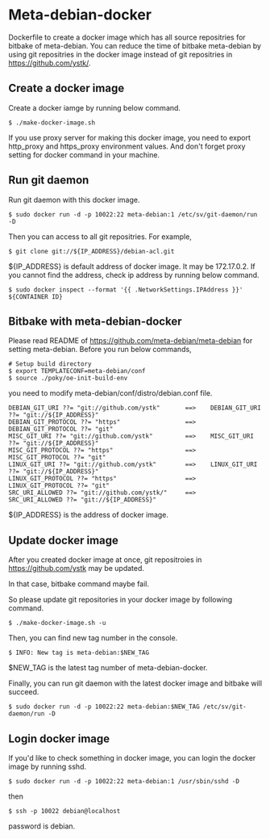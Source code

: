 
Meta-debian-docker
==================

Dockerfile to create a docker image which has all source repositries for bitbake of meta-debian.
You can reduce the time of bitbake meta-debian by using git repositries in the docker image
instead of git repositries in https://github.com/ystk/.

Create a docker image
---------------------

Create a docker iamge by running below command.

    $ ./make-docker-image.sh

If you use proxy server for making this docker image,
you need to export http_proxy and https_proxy environment values.
And don't forget proxy setting for docker command in your machine.


Run git daemon
--------------

Run git daemon with this docker image.

    $ sudo docker run -d -p 10022:22 meta-debian:1 /etc/sv/git-daemon/run -D

Then you can access to all git repositries. For example,

    $ git clone git://${IP_ADDRESS}/debian-acl.git

${IP_ADDRESS} is default address of docker image. It may be 172.17.0.2.
If you cannot find the address, check ip address by running below command.

    $ sudo docker inspect --format '{{ .NetworkSettings.IPAddress }}' ${CONTAINER ID}


Bitbake with meta-debian-docker
-------------------------------

Please read README of https://github.com/meta-debian/meta-debian for setting meta-debian.
Before you run below commands,

    # Setup build directory
    $ export TEMPLATECONF=meta-debian/conf
    $ source ./poky/oe-init-build-env

you need to modify meta-debian/conf/distro/debian.conf file.

    DEBIAN_GIT_URI ??= "git://github.com/ystk"       ==>    DEBIAN_GIT_URI ??= "git://${IP_ADDRESS}"
    DEBIAN_GIT_PROTOCOL ??= "https"                  ==>    DEBIAN_GIT_PROTOCOL ??= "git"
	MISC_GIT_URI ??= "git://github.com/ystk"		 ==> 	MISC_GIT_URI ??= "git://${IP_ADDRESS}"
	MISC_GIT_PROTOCOL ??= "https"					 ==> 	MISC_GIT_PROTOCOL ??= "git"
    LINUX_GIT_URI ??= "git://github.com/ystk"		 ==>    LINUX_GIT_URI ??= "git://${IP_ADDRESS}"
	LINUX_GIT_PROTOCOL ??= "https"					 ==>	LINUX_GIT_PROTOCOL ??= "git"
    SRC_URI_ALLOWED ??= "git://github.com/ystk/"     ==>    SRC_URI_ALLOWED ??= "git://${IP_ADDRESS}"

${IP_ADDRESS} is the address of docker image.


Update docker image
-------------------

After you created docker image at once, git repositroies in https://github.com/ystk may be updated.

In that case, bitbake command maybe fail.

So please update git repositories in your docker image by following command.

    $ ./make-docker-image.sh -u

Then, you can find new tag number in the console.

    $ INFO: New tag is meta-debian:$NEW_TAG

$NEW_TAG is the latest tag number of meta-debian-docker.

Finally, you can run git daemon with the latest docker image and bitbake will succeed.

    $ sudo docker run -d -p 10022:22 meta-debian:$NEW_TAG /etc/sv/git-daemon/run -D

Login docker image
------------------

If you'd like to check something in docker image, you can login the docker image by running sshd.

    $ sudo docker run -d -p 10022:22 meta-debian:1 /usr/sbin/sshd -D

then

    $ ssh -p 10022 debian@localhost

password is debian.
